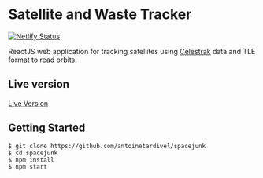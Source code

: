 # Satellite and Waste Tracker

[![Netlify Status](https://api.netlify.com/api/v1/badges/bbcec464-1ddc-48ae-8c8c-251c0db3fbc3/deploy-status)](https://app.netlify.com/sites/spacejunk-project/deploys)

ReactJS web application for tracking satellites using [Celestrak](https://celestrak.com/) data and TLE format to read orbits.

## Live version

[Live Version](https://spacejunk-project.netlify.app)

## Getting Started

    $ git clone https://github.com/antoinetardivel/spacejunk
    $ cd spacejunk
    $ npm install
    $ npm start
